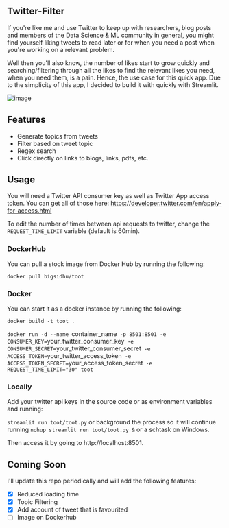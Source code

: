 Twitter-Filter
---
If you're like me and use Twitter to keep up with researchers, blog posts and members of the Data Science & ML community in general, you might find yourself liking tweets to read later or for when you need a post when you're working on a relevant problem.

Well then you'll also know, the number of likes start to grow quickly and searching/filtering through all the likes to find the relevant likes you need, when you need them, is a pain. Hence, the use case for this quick app. Due to the simplicity of this app, I decided to build it with quickly with Streamlit.

![image]()

Features
--------

- Generate topics from tweets
- Filter based on tweet topic
- Regex search
- Click directly on links to blogs, links, pdfs, etc.

Usage
---

You will need a Twitter API consumer key as well as Twitter App access token. You can get all of those here: https://developer.twitter.com/en/apply-for-access.html

To edit the number of times between api requests to twitter, change the `REQUEST_TIME_LIMIT` variable (default is 60min).

### DockerHub

You can pull a stock image from Docker Hub by running the following:

`docker pull bigsidhu/toot`

### Docker
You can start it as a docker instance by running the following:

`docker build -t toot .`

`docker run -d --name `container_name` -p 8501:8501 -e CONSUMER_KEY=`your_twitter_consumer_key` -e CONSUMER_SECRET=`your_twitter_consumer_secret` -e ACCESS_TOKEN=`your_twitter_access_token` -e ACCESS_TOKEN_SECRET=`your_access_token_secret` -e REQUEST_TIME_LIMIT="30" toot`

### Locally
Add your twitter api keys in the source code or as environment variables and running:

`streamlit run toot/toot.py` or background the process so it will continue running `nohup streamlit run toot/toot.py &` or a schtask on Windows.

Then access it by going to http://localhost:8501.

Coming Soon
---
I'll update this repo periodically and will add the following features:

- [x] Reduced loading time
- [x] Topic Filtering
- [x] Add account of tweet that is favourited
- [ ] Image on Dockerhub
